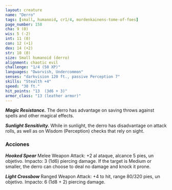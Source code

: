 ```yaml
---
layout: creature
name: "Derro"
tags: [small, humanoid, cr1/4, mordenkainens-tome-of-foes]
page_number: 158
cha: 9 (0)
wis: 5 (-2)
int: 11 (0)
con: 12 (+1)
dex: 14 (+2)
str: 10 (0)
size: Small humanoid (derro)
alignment: chaotic evil
challenge: "1/4 (50 XP)"
languages: "Dwarvish, Undercommon"
senses: "darkvision 120 ft., passive Perception 7"
skills: "Stealth +4"
speed: "30 ft."
hit_points: "13  (3d6 + 3)"
armor_class: "13 (leather armor)"
---
```


***Magic Resistance.*** The derro has advantage on saving throws against spells and other magical effects.

***Sunlight Sensitivity.*** While in sunlight, the derro has disadvantage on attack rolls, as well as on Wisdom (Perception) checks that rely on sight.

### Acciones

***Hooked Spear*** Melee Weapon Attack: +2 al ataque, alcance 5 pies, un objetivo. Impacto: 3 (1d6) piercing damage. If the target is Medium or smaller, the derro can choose to deal no damage and knock it prone.

***Light Crossbow*** Ranged Weapon Attack: +4 to hit, range 80/320 pies, un objetivo. Impacto: 6 (1d8 + 2) piercing damage.